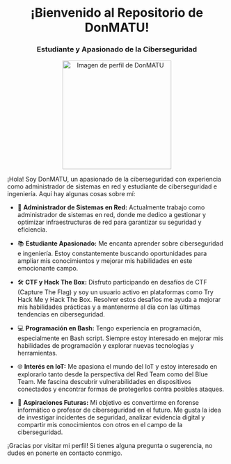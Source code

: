 <!-- Encabezado -->
<h1 align="center">¡Bienvenido al Repositorio de DonMATU!</h1>
<h3 align="center">Estudiante y Apasionado de la Ciberseguridad</h3>

<!-- Imagen centrada -->
<p align="center">
  <img src="https://github.com/DonMATU/bash/assets/125612195/bd8a14f2-f565-4e4e-a977-55feb4dba354" width="250" alt="Imagen de perfil de DonMATU">
</p>

¡Hola! Soy DonMATU, un apasionado de la ciberseguridad con experiencia como administrador de sistemas en red y estudiante de ciberseguridad e ingeniería. Aquí hay algunas cosas sobre mí:

- 💼 **Administrador de Sistemas en Red:** Actualmente trabajo como administrador de sistemas en red, donde me dedico a gestionar y optimizar infraestructuras de red para garantizar su seguridad y eficiencia.
  
- 📚 **Estudiante Apasionado:** Me encanta aprender sobre ciberseguridad e ingeniería. Estoy constantemente buscando oportunidades para ampliar mis conocimientos y mejorar mis habilidades en este emocionante campo.
  
- 🛠️ **CTF y Hack The Box:** Disfruto participando en desafíos de CTF (Capture The Flag) y soy un usuario activo en plataformas como Try Hack Me y Hack The Box. Resolver estos desafíos me ayuda a mejorar mis habilidades prácticas y a mantenerme al día con las últimas tendencias en ciberseguridad.
  
- 💻 **Programación en Bash:** Tengo experiencia en programación, especialmente en Bash script. Siempre estoy interesado en mejorar mis habilidades de programación y explorar nuevas tecnologías y herramientas.
  
- 🌐 **Interés en IoT:** Me apasiona el mundo del IoT y estoy interesado en explorarlo tanto desde la perspectiva del Red Team como del Blue Team. Me fascina descubrir vulnerabilidades en dispositivos conectados y encontrar formas de protegerlos contra posibles ataques.
  
- 🔬 **Aspiraciones Futuras:** Mi objetivo es convertirme en forense informático o profesor de ciberseguridad en el futuro. Me gusta la idea de investigar incidentes de seguridad, analizar evidencia digital y compartir mis conocimientos con otros en el campo de la ciberseguridad.

¡Gracias por visitar mi perfil! Si tienes alguna pregunta o sugerencia, no dudes en ponerte en contacto conmigo.
